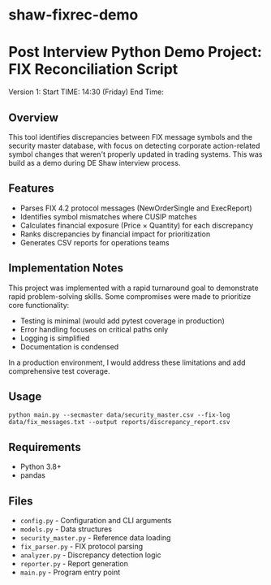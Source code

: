 # shaw-fixrec-demo
# Post Interview Python Demo Project: FIX Reconciliation Script

Version 1:
Start TIME: 14:30 (Friday)
End Time:

## Overview
This tool identifies discrepancies between FIX message symbols and the security master database, with focus on detecting corporate action-related
symbol changes that weren't properly updated in trading systems. This was build as a demo during DE Shaw interview process.

## Features
- Parses FIX 4.2 protocol messages (NewOrderSingle and ExecReport)
- Identifies symbol mismatches where CUSIP matches
- Calculates financial exposure (Price × Quantity) for each discrepancy
- Ranks discrepancies by financial impact for prioritization
- Generates CSV reports for operations teams

## Implementation Notes
This project was implemented with a rapid turnaround goal to demonstrate rapid problem-solving skills. Some compromises were made to prioritize core functionality:

- Testing is minimal (would add pytest coverage in production)
- Error handling focuses on critical paths only
- Logging is simplified
- Documentation is condensed

In a production environment, I would address these limitations and add comprehensive test coverage.

## Usage
```
python main.py --secmaster data/security_master.csv --fix-log data/fix_messages.txt --output reports/discrepancy_report.csv
```

## Requirements
- Python 3.8+
- pandas

## Files
- `config.py` - Configuration and CLI arguments
- `models.py` - Data structures
- `security_master.py` - Reference data loading
- `fix_parser.py` - FIX protocol parsing
- `analyzer.py` - Discrepancy detection logic
- `reporter.py` - Report generation
- `main.py` - Program entry point
